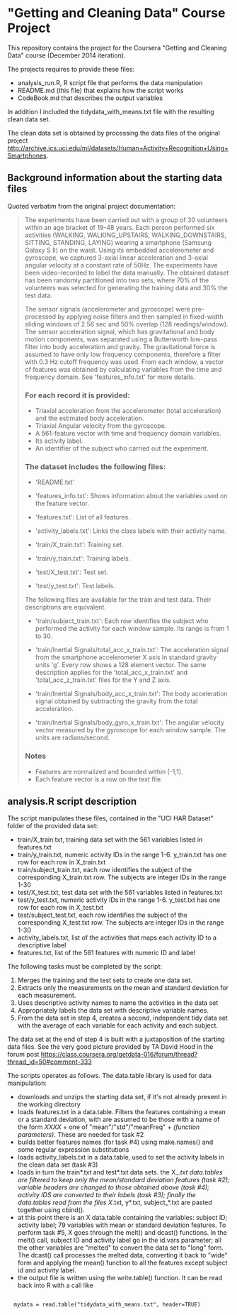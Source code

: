 # "Getting and Cleaning Data" Course Project


This repository contains the project for the Coursera "Getting and Cleaning Data" course (December 2014 iteration).

The projects requires to provide these files:
* analysis_run.R, R script file that performs the data manipulation
* README.md (this file) that explains how the script works
* CodeBook.md that describes the output variables

In addition I included the tidydata_with_means.txt file with the resulting clean data set.

The clean data set is obtained by processing the data files of the original project http://archive.ics.uci.edu/ml/datasets/Human+Activity+Recognition+Using+Smartphones.

## Background information about the starting data files

Quoted verbatim from the original project documentation:

> The experiments have been carried out with a group of 30 volunteers within an age bracket of 19-48 years. Each person performed six activities (WALKING, WALKING_UPSTAIRS, WALKING_DOWNSTAIRS, SITTING, STANDING, LAYING) wearing a smartphone (Samsung Galaxy S II) on the waist. Using its embedded accelerometer and gyroscope, we captured 3-axial linear acceleration and 3-axial angular velocity at a constant rate of 50Hz. The experiments have been video-recorded to label the data manually. The obtained dataset has been randomly partitioned into two sets, where 70% of the volunteers was selected for generating the training data and 30% the test data. 
> 
> The sensor signals (accelerometer and gyroscope) were pre-processed by applying noise filters and then sampled in fixed-width sliding windows of 2.56 sec and 50% overlap (128 readings/window). The sensor acceleration signal, which has gravitational and body motion components, was separated using a Butterworth low-pass filter into body acceleration and gravity. The gravitational force is assumed to have only low frequency components, therefore a filter with 0.3 Hz cutoff frequency was used. From each window, a vector of features was obtained by calculating variables from the time and frequency domain. See 'features_info.txt' for more details. 
> 
> ### For each record it is provided:
> 
> - Triaxial acceleration from the accelerometer (total acceleration) and the estimated body acceleration.
> - Triaxial Angular velocity from the gyroscope. 
> - A 561-feature vector with time and frequency domain variables. 
> - Its activity label. 
> - An identifier of the subject who carried out the experiment.
> 
> ### The dataset includes the following files:
> 
> - 'README.txt'
> 
> - 'features_info.txt': Shows information about the variables used on the feature vector.
> 
> - 'features.txt': List of all features.
> 
> - 'activity_labels.txt': Links the class labels with their activity name.
> 
> - 'train/X_train.txt': Training set.
> 
> - 'train/y_train.txt': Training labels.
> 
> - 'test/X_test.txt': Test set.
> 
> - 'test/y_test.txt': Test labels.
> 
> The following files are available for the train and test data. Their descriptions are equivalent. 
> 
> - 'train/subject_train.txt': Each row identifies the subject who performed the activity for each window sample. Its range is from 1 to 30. 
> 
> - 'train/Inertial Signals/total_acc_x_train.txt': The acceleration signal from the smartphone accelerometer X axis in standard gravity units 'g'. Every row shows a 128 element vector. The same description applies for the 'total_acc_x_train.txt' and 'total_acc_z_train.txt' files for the Y and Z axis. 
> 
> - 'train/Inertial Signals/body_acc_x_train.txt': The body acceleration signal obtained by subtracting the gravity from the total acceleration. 
> 
> - 'train/Inertial Signals/body_gyro_x_train.txt': The angular velocity vector measured by the gyroscope for each window sample. The units are radians/second. 
> 
> ### Notes
>
> - Features are normalized and bounded within [-1,1].
> - Each feature vector is a row on the text file.

## analysis.R script description

The script manipulates these files, contained in the "UCI HAR Dataset" folder of the provided data set:

* train/X_train.txt, training data set with the 561 variables listed in features.txt
* train/y_train.txt, numeric activity IDs in the range 1-6. y_train.txt has one row for each row in X_train.txt
* train/subject_train.txt, each row identifies the subject of the corresponding X_train.txt row. The subjects are integer IDs in the range 1-30
* test/X_test.txt, test data set with the 561 variables listed in features.txt
* test/y_test.txt, numeric activity IDs in the range 1-6. y_test.txt has one row for each row in X_test.txt
* test/subject_test.txt, each row identifies the subject of the corresponding X_test.txt row. The subjects are integer IDs in the range 1-30
* activity_labels.txt, list of the activities that maps each activity ID to a descriptive label
* features.txt, list of the 561 features with numeric ID and label

The following tasks must be completed by the script:

1. Merges the training and the test sets to create one data set.
2. Extracts only the measurements on the mean and standard deviation for each measurement. 
3. Uses descriptive activity names to name the activities in the data set
4. Appropriately labels the data set with descriptive variable names. 
5. From the data set in step 4, creates a second, independent tidy data set with the average of each variable for each activity and each subject.

The data set at the end of step 4 is built with a juxtaposition of the starting data files. See the very good picture provided by TA David Hood in the forum post https://class.coursera.org/getdata-016/forum/thread?thread_id=50#comment-333

The scripts operates as follows. The data.table library is used for data manipulation:
* downloads and unzips the starting data set, if it's not already present in the working directory
* loads features.txt in a data.table. Filters the features containing a mean or a standard deviation, with are assumed to be those with a name of the form <i>XXXX</i> + one of "mean"/"std"/"meanFreq" + <i>(function parameters)</i>. These are needed for task #2
* builds better features names (for task #4) using make.names() and some regular expression substitutions
* loads activity_labels.txt in a data.table, used to set the activity labels in the clean data set (task #3)
* loads in turn the train*.txt and test*.txt data sets. the X_*.txt data.tables are filtered to keep only the mean/standard deviation features (task #2); variable headers are changed to those obtained above (task #4); activity IDS are converted to their labels (task #3); finally the data.tables read from the files X*.txt, y*.txt, subject_*.txt are pasted together using cbind().
* at this point there is an X data.table containing the variables: subject ID; activity label; 79 variables with mean or standard deviation features. To perform task #5, X goes through the melt() and dcast() functions. In the melt() call, subject ID and activity label go in the id.vars parameter; all the other variables are "melted" to convert the data set to "long" form. The dcast() call processes the melted data, converting it back to "wide" form and applying the mean() function to all the features except subject id and activity label.
* the output file is written using the write.table() function. It can be read back into R with a call like 

<pre><code>
  mydata = read.table("tidydata_with_means.txt", header=TRUE)
</code></pre>
